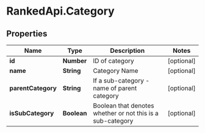 # RankedApi.Category

## Properties
Name | Type | Description | Notes
------------ | ------------- | ------------- | -------------
**id** | **Number** | ID of category | [optional] 
**name** | **String** | Category Name | [optional] 
**parentCategory** | **String** | If a sub-category - name of parent category | [optional] 
**isSubCategory** | **Boolean** | Boolean that denotes whether or not this is a sub-category | [optional] 


